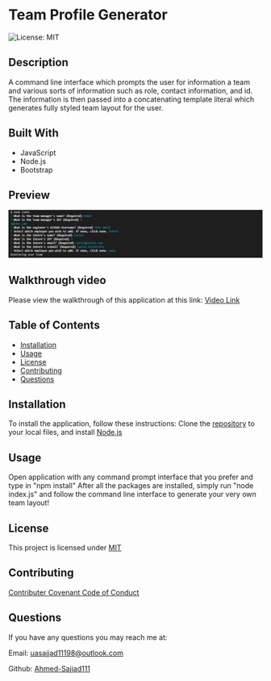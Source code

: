 # Team Profile Generator
  ![License: MIT](https://img.shields.io/badge/License-MIT-yellow.svg)

  ## Description
  A command line interface which prompts the user for information a team and various sorts of information such as role, contact information, and id. The information is then passed into a concatenating template literal which generates fully styled team layout for the user.

  ## Built With
  * JavaScript
  * Node.js
  * Bootstrap

  ## Preview
  ![Screenshot of application preview](./images/screenshot.PNG)

  ## Walkthrough video
  Please view the walkthrough of this application at this link: [Video Link](https://drive.google.com/file/d/1lzTBz1atTM5fv9jmNHSNsdRRurtxt6Qw/view)

  ## Table of Contents
  * [Installation](#installation)
  * [Usage](#usage)
  * [License](#license)
  * [Contributing](#contributing)
  * [Questions](#questions)

  ## Installation
  To install the application, follow these instructions:
  Clone the [repository](https://github.com/Ahmed-Sajjad111/team-profile-generator) to your local files, and install [Node.js](https://nodejs.org/en/)

  ## Usage
  Open application with any command prompt interface that you prefer and type in "npm install" After all the packages are installed, simply run "node index.js" and follow the command line interface to generate your very own team layout!

  ## License
  This project is licensed under [MIT](https://opensource.org/licenses/MIT)

  ## Contributing
  [Contributer Covenant Code of Conduct](https://www.contributor-covenant.org/version/2/1/code_of_conduct/)

  ## Questions
  If you have any questions you may reach me at:

  Email: uasajjad11198@outlook.com

  Github: [Ahmed-Sajjad111](https://github.com/Ahmed-Sajjad111/)